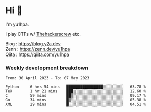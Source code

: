 # Hi 👋

I'm yu1hpa.

I play CTFs w/ [Thehackerscrew](https://www.thehackerscrew.team/) etc.

Blog : https://blog.y2a.dev  
Zenn : https://zenn.dev/yu1hpa  
Qiita : https://qiita.com/yu1hpa  

### Weekly development breakdown

<!--START_SECTION:waka-->

```text
From: 30 April 2023 - To: 07 May 2023

Python     6 hrs 54 mins   ████████████████░░░░░░░░░   63.78 %
TeX        1 hr 21 mins    ███░░░░░░░░░░░░░░░░░░░░░░   12.60 %
C          59 mins         ██▒░░░░░░░░░░░░░░░░░░░░░░   09.17 %
Go         34 mins         █▒░░░░░░░░░░░░░░░░░░░░░░░   05.38 %
XML        29 mins         █░░░░░░░░░░░░░░░░░░░░░░░░   04.51 %
```

<!--END_SECTION:waka-->

